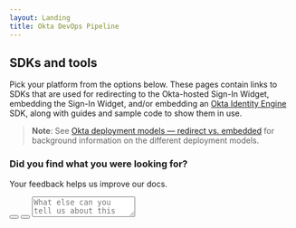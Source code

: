 ```yaml
---
layout: Landing
title: Okta DevOps Pipeline
---
```


## SDKs and tools

Pick your platform from the options below. These pages contain links to SDKs that are used for redirecting to the Okta-hosted Sign-In Widget, embedding the Sign-In Widget, and/or embedding an [Okta Identity Engine](/docs/guides/oie-intro/) SDK, along with guides and sample code to show them in use.

> **Note**: See [Okta deployment models &mdash; redirect vs. embedded](/docs/concepts/redirect-vs-embedded/) for background information on the different deployment models.

<div class="block">
  <form
    class="block__comment comment"
    action=""
    method=""
  >
    <h3 class="comment__title">
      Did you find what you were looking for?
    </h3>
    <p class="comment__subtitle">
      Your feedback helps us improve our docs.
    </p>
    <button
      class="comment__button comment__button_type_like"
      type="button"
      aria-label="Like"
    ></button>
    <button
      class="comment__button comment__button_type_dislike"
      type="button"
      aria-label="Dislike"
    ></button>
    <textarea
      class="comment__textarea"
      name="user_message"
      placeholder="What else can you tell us about this content?"
    ></textarea>
  </form>
</div>
